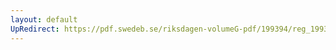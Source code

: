 ```yaml
---
layout: default
UpRedirect: https://pdf.swedeb.se/riksdagen-volumeG-pdf/199394/reg_199394/reg_199394_0517.pdf
---
```

